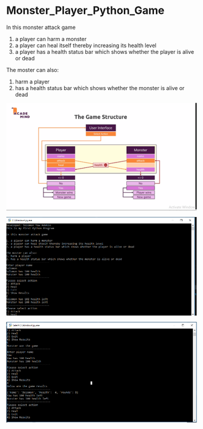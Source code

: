 # Monster_Player_Python_Game 

In this monster attack game
1. a player can harm a monster
2. a player can heal itself thereby increasing its health level
3. a player has a health status bar which shows whether the player is alive or dead

The moster can also:
1. harm a player
2. has a health status bar which shows whether the monster is alive or dead

![alt text](Game_structure.PNG "Description goes here")

![alt text](cmd1.PNG "Description goes here")

![alt text](cmd2.PNG "Description goes here")
